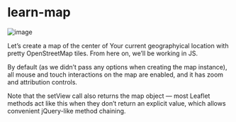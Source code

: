 # learn-map

![image](https://github.com/Jadoiconic/learn-map/assets/86121130/be918c76-cd20-43f7-ab23-a3a1aaf00279)


Let’s create a map of the center of Your current geographyical location with pretty OpenStreetMap tiles. From here on, we’ll be working in JS.

By default (as we didn’t pass any options when creating the map instance), all mouse and touch interactions on the map are enabled, and it has zoom and attribution controls.

Note that the setView call also returns the map object — most Leaflet methods act like this when they don’t return an explicit value, which allows convenient jQuery-like method chaining.
